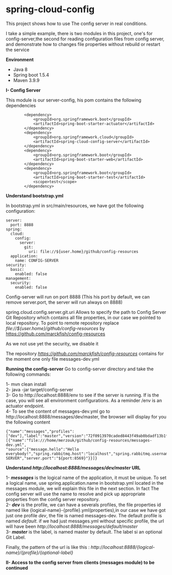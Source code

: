 # spring-cloud-config

This project shows how to use The config server in real conditions.

I take a simple example, there is two modules in this project, one's for config-server,the second for reading configuration files from config server, and demonstrate how to changes file properties without rebuild or restart the service

**Environment**

- Java 8
- Spring boot 1.5.4
- Maven 3.9.9

**I- Config Server**

This module is our server-config, his pom contains the following dependencies

            <dependency>
    			<groupId>org.springframework.boot</groupId>
    			<artifactId>spring-boot-starter-actuator</artifactId>
    		</dependency>
    		<dependency>
    			<groupId>org.springframework.cloud</groupId>
    			<artifactId>spring-cloud-config-server</artifactId>
    		</dependency>
    		<dependency>
    			<groupId>org.springframework.boot</groupId>
    			<artifactId>spring-boot-starter-web</artifactId>
    		</dependency>
    		<dependency>
    			<groupId>org.springframework.boot</groupId>
    			<artifactId>spring-boot-starter-test</artifactId>
    			<scope>test</scope>
    		</dependency>
   
    
**Understand bootstrap.yml**

In bootstrap.yml in src/main/resources, we have got the following configuration:

    server:
      port: 8888
    spring:
      cloud:
        config:
          server:
            git:
              uri: file://${user.home}/github/config-resources
      application:
        name: CONFIG-SERVER
    security:
      basic:
        enabled: false
    management:
      security:
        enabled: false

Config-server will run on port 8888 (This his port by default, we can remove server.port, 
the server will run always on 8888)

spring.cloud.config.server.git.uri Allows to specify the path to Config Server Git Repository which contains all file properties, in our case we pointed to local repository.
To point to remote repository replace _file://${user.home}/github/config-resources_ by https://github.com/marckfish/config-resources

As we not use yet the security, we disable it

The repository *https://github.com/marckfish/config-resources* contains for the moment one only file messages-dev.yml

**Running the config-server**
Go to config-server directory and take the following commands:

1- mvn clean install <br/>
2- java -jar target/config-server <br/>
3- Go to http://localhost:8888/env to see if the server is running. If is the case,
you will see all environment configurations. As a reminder /env is an actuator endpoint. <br/>
4- To see the content of messages-dev.yml go to http://localhost:8888/messages/dev/master, the browser will display for you the following content   
    
    {"name":"messages","profiles":["dev"],"label":"master","version":"72f0913970caded8443f49ab0bdadf13b1f9e304","state":null,"propertySources":[{"name":"file:///home/merzouk/github/config-resources/messages-dev.yml",
    "source":{"message.hello":"Hello everybody!","spring.rabbitmq.host":"localhost","spring.rabbitmq.username":"guest","spring.rabbitmq.password":"guest","spring.rabbitmq.port":5672,"spring.cloud.discovery.enabled":true,"spring.cloud.discovery.serviceId":"CONFIG-SERVER","server.port":"${port:8569}"}}]}
    
**Understand *http://localhost:8888/messages/dev/master* URL**

1- **_messages_** is the logical name of the application, it must be unique. To set a logical name, use spring.application.name in bootstrap.yml located in the messages module, 
we will explain this file in the next section. In fact The config server will use the name to resolve and pick up appropriate properties from the config server repository.<br/>
2- **_dev_** is the profile, we can have a severals profiles, the file properties id named like {logical-name}-{profile}.yml(properties),in our case we have got just one profile _dev_, the file is named messages-dev. 
    The default profile is named _default_. if we had just messages.yml without specific profile, the url will have been *http://localhost:8888/messages/default/master*<br/>
3- **_master_** is the label, is named master by default. The label si an optional Git Label.<br/>

Finally, the pattern of the url is like this : _http://localhost:8888/{logical-name}/{profile}/{optional-label}_

**II- Access to the config server from clients (messages module)  to be continued**
